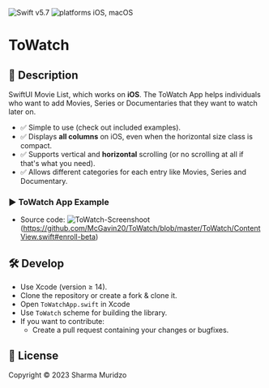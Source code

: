 ![Swift v5.7](https://img.shields.io/badge/swift-v5.7-orange.svg)
![platforms iOS, macOS](https://img.shields.io/badge/platforms-iOS,_macOS-blue.svg)

# ToWatch

## 📝 Description

SwiftUI Movie List, which works on **iOS**. The ToWatch App helps individuals
who want to add Movies, Series or Documentaries that they want to watch later on.

- ✅ Simple to use (check out included examples).
- ✅ Displays **all columns** on iOS, even when the horizontal size class is compact.
- ✅ Supports vertical and **horizontal** scrolling (or no scrolling at all if that's what you need).
- ✅ Allows different categories for each entry like Movies, Series and Documentary.

### ▶️ ToWatch App Example

- Source code:
![ToWatch-Screenshoot](https://user-images.githubusercontent.com/86229307/222776137-eb04933b-a658-470d-a408-516767e8d791.png)
(https://github.com/McGavin20/ToWatch/blob/master/ToWatch/ContentView.swift#enroll-beta)

## 🛠 Develop

- Use Xcode (version ≥ 14).
- Clone the repository or create a fork & clone it.
- Open `ToWatchApp.swift` in Xcode
- Use `ToWatch` scheme for building the library.
- If you want to contribute:
    - Create a pull request containing your changes or bugfixes.
    
 ## 📄 License

Copyright © 2023 Sharma Muridzo
